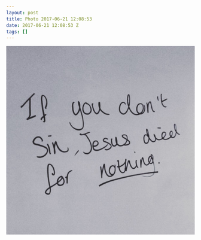 ```yaml
---
layout: post
title: Photo 2017-06-21 12:08:53
date: 2017-06-21 12:08:53 Z
tags: []
---
```

![](/media/2017/06/162082491529.jpg)
